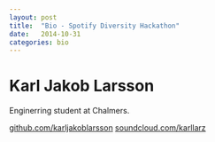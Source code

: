 ```yaml
---
layout: post
title:  "Bio - Spotify Diversity Hackathon"
date:   2014-10-31
categories: bio
---
```


Karl Jakob Larsson
===================
Enginerring student at Chalmers.

[github.com/karljakoblarsson](github.com/karljakoblarsson)
[soundcloud.com/karllarz](soundcloud.com/karllarz)

